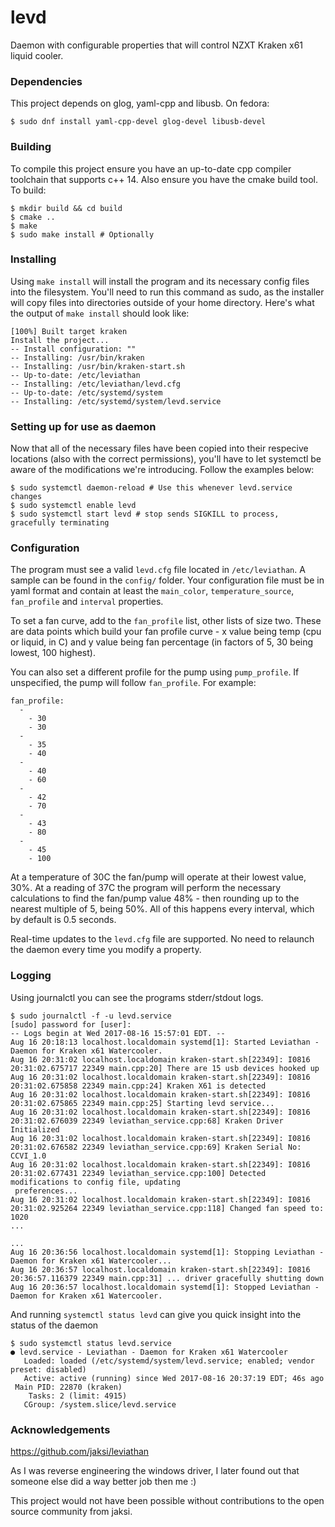 # levd

Daemon with configurable properties that will control NZXT Kraken x61 liquid cooler.



### Dependencies

This project depends on glog, yaml-cpp and libusb. On fedora:

```
$ sudo dnf install yaml-cpp-devel glog-devel libusb-devel
```



### Building

To compile this project ensure you have an up-to-date cpp compiler toolchain that supports c++ 14. Also ensure you have the cmake build tool. To build:

```
$ mkdir build && cd build
$ cmake ..
$ make
$ sudo make install # Optionally
```



### Installing

Using `make install` will install the program and its necessary config files into the filesystem. You'll need to run this command as sudo, as the installer will copy files into directories outside of your home directory. Here's what the output of `make install` should look like:

```
[100%] Built target kraken
Install the project...
-- Install configuration: ""
-- Installing: /usr/bin/kraken
-- Installing: /usr/bin/kraken-start.sh
-- Up-to-date: /etc/leviathan
-- Installing: /etc/leviathan/levd.cfg
-- Up-to-date: /etc/systemd/system
-- Installing: /etc/systemd/system/levd.service
```



### Setting up for use as daemon

Now that all of the necessary files have been copied into their respecive locations (also with the correct permissions), you'll have to let systemctl be aware of the modifications we're introducing. Follow the examples below:

```
$ sudo systemctl daemon-reload # Use this whenever levd.service changes
$ sudo systemctl enable levd
$ sudo systemctl start levd # stop sends SIGKILL to process, gracefully terminating
```



### Configuration

The program must see a valid `levd.cfg` file located in `/etc/leviathan`. A sample can be found in the `config/` folder. Your configuration file must be in yaml format and contain at least the `main_color`, `temperature_source`, `fan_profile` and `interval` properties.

To set a fan curve, add to the `fan_profile` list, other lists of size two. These are data points which build your fan profile curve - x value being temp (cpu or liquid, in C) and y value being fan percentage (in factors of 5, 30 being lowest, 100 highest).

You can also set a different profile for the pump using `pump_profile`. If unspecified, the pump will follow `fan_profile`. For example:
```
fan_profile:
  -
    - 30
    - 30
  -
    - 35
    - 40
  -
    - 40
    - 60
  -
    - 42
    - 70
  -
    - 43
    - 80
  -
    - 45
    - 100
```

At a temperature of 30C the fan/pump will operate at their lowest value, 30%. At a reading
of 37C the program will perform the necessary calculations to find the fan/pump value 48% -
then rounding up to the nearest multiple of 5, being 50%. All of this happens every interval, which by default is 0.5 seconds.

Real-time updates to the `levd.cfg` file are supported. No need to relaunch the daemon every time you modify a property.



### Logging

Using journalctl you can see the programs stderr/stdout logs.

```
$ sudo journalctl -f -u levd.service
[sudo] password for [user]:
-- Logs begin at Wed 2017-08-16 15:57:01 EDT. --
Aug 16 20:18:13 localhost.localdomain systemd[1]: Started Leviathan - Daemon for Kraken x61 Watercooler.
Aug 16 20:31:02 localhost.localdomain kraken-start.sh[22349]: I0816 20:31:02.675717 22349 main.cpp:20] There are 15 usb devices hooked up
Aug 16 20:31:02 localhost.localdomain kraken-start.sh[22349]: I0816 20:31:02.675858 22349 main.cpp:24] Kraken X61 is detected
Aug 16 20:31:02 localhost.localdomain kraken-start.sh[22349]: I0816 20:31:02.675865 22349 main.cpp:25] Starting levd service...
Aug 16 20:31:02 localhost.localdomain kraken-start.sh[22349]: I0816 20:31:02.676039 22349 leviathan_service.cpp:68] Kraken Driver Initialized
Aug 16 20:31:02 localhost.localdomain kraken-start.sh[22349]: I0816 20:31:02.676582 22349 leviathan_service.cpp:69] Kraken Serial No: CCVI_1.0
Aug 16 20:31:02 localhost.localdomain kraken-start.sh[22349]: I0816 20:31:02.677431 22349 leviathan_service.cpp:100] Detected modifications to config file, updating
 preferences...
Aug 16 20:31:02 localhost.localdomain kraken-start.sh[22349]: I0816 20:31:02.925264 22349 leviathan_service.cpp:118] Changed fan speed to: 1020
...

...
Aug 16 20:36:56 localhost.localdomain systemd[1]: Stopping Leviathan - Daemon for Kraken x61 Watercooler...
Aug 16 20:36:57 localhost.localdomain kraken-start.sh[22349]: I0816 20:36:57.116379 22349 main.cpp:31] ... driver gracefully shutting down
Aug 16 20:36:57 localhost.localdomain systemd[1]: Stopped Leviathan - Daemon for Kraken x61 Watercooler.
```

And running `systemctl status levd` can give you quick insight into the status of the daemon
```
$ sudo systemctl status levd.service
● levd.service - Leviathan - Daemon for Kraken x61 Watercooler
   Loaded: loaded (/etc/systemd/system/levd.service; enabled; vendor preset: disabled)
   Active: active (running) since Wed 2017-08-16 20:37:19 EDT; 46s ago
 Main PID: 22870 (kraken)
    Tasks: 2 (limit: 4915)
   CGroup: /system.slice/levd.service
```



### Acknowledgements

https://github.com/jaksi/leviathan

As I was reverse engineering the windows driver, I later found out that someone else did a way better job then me :)

This project would not have been possible without contributions to the open source community from jaksi.
